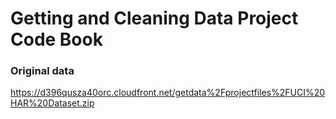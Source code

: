 Getting and Cleaning Data Project Code Book
===========================================

### Original data
https://d396qusza40orc.cloudfront.net/getdata%2Fprojectfiles%2FUCI%20HAR%20Dataset.zip

